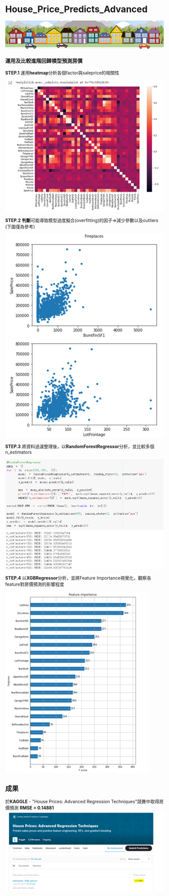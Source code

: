 # House_Price_Predicts_Advanced
![hp1](/readme/housesbanner.png)

### 運用及比較進階回歸模型預測房價
**STEP.1** 運用**heatmap**分析各個factor與saleprice的相關性

![hp2](/readme/heatmap.PNG)  

**STEP.2** **判斷**可能導致模型過度擬合(overfitting)的因子=>減少參數以及outliers  
(下圖僅為參考)
      
![hp3](/readme/example.PNG)  

**STEP.3** 將資料過濾整理後，以**RandomForestRegressor**分析，並比較多個n_estimators  
  
![hp4](/readme/rf.PNG)  
  
**STEP.4** 以**XGBRegressor**分析，並將Feature Importance視覺化，觀察各feature對房價預測的影響程度  
  
![hp5](/readme/feature_importance.PNG)  


## 成果  
  
於**KAGGLE** - "House Prices: Advanced Regression Techniques"競賽中取得房價預測 **RMSE = 0.14881**  
![hp6](/readme/outcome.PNG)  
